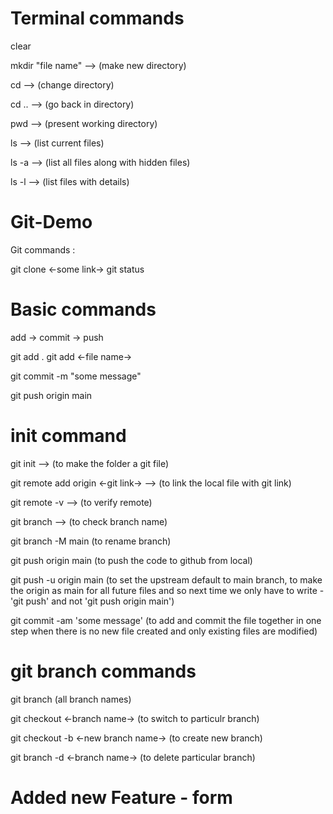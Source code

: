 # Terminal commands

clear

mkdir "file name"  --> (make new directory)

cd  --> (change directory)

cd .. --> (go back in directory)

pwd --> (present working directory)

ls --> (list current files)

ls -a  --> (list all files along with hidden files)

ls -l --> (list files with details)


# Git-Demo  

Git commands : 

git clone <-some link->
git status

# Basic commands 

add -> commit -> push

git add .
git add <-file name->

git commit -m "some message"

git push origin main

# init command

git init --> (to make the folder a git file)

git remote add origin <-git link->   --> (to link the local file with git link)

git remote -v --> (to verify remote)

git branch --> (to check branch name)

git branch -M main (to rename branch)

git push origin main (to push the code to github from local)

git push -u origin main (to set the upstream default to main branch, to make the origin as main for all future files and so next time we only have to write - 'git push' and not 'git push origin main')

git commit -am 'some message'  (to add and commit the file together in one step when there is no new file created and only existing files are modified)

# git branch commands

git branch (all branch names)

git checkout <-branch name-> (to switch to particulr branch)

git checkout -b <-new branch name->  (to create new branch)

git branch -d <-branch name-> (to delete particular branch)

# Added new Feature - form

